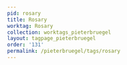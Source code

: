 ```yaml
---
pid: rosary
title: Rosary
worktag: Rosary
collection: worktags_pieterbruegel
layout: tagpage_pieterbruegel
order: '131'
permalink: /pieterbruegel/tags/rosary
---
```

